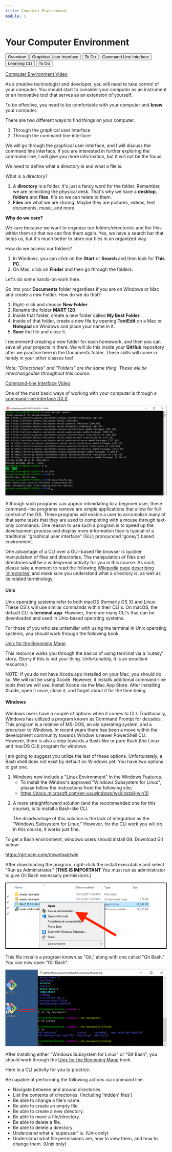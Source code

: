 ```yaml
---
title: Computer Environment
module: 1
---
```


# Your Computer Environment

<div class="tab">
  <button class="tablinks active" onclick="openTab(event, 'Overview')">Overview</button>
  <button class="tablinks" onclick="openTab(event, 'GUI')">Graphical User Interface</button>
  <button class="tablinks" onclick="openTab(event, 'ToDoGUI')">To Do</button>
  <button class="tablinks" onclick="openTab(event, 'CLI')">Command Line Interface</button>
  <button class="tablinks" onclick="openTab(event, 'Learning')">Learning CLI</button>
  <button class="tablinks" onclick="openTab(event, 'ToDoCLI')">To Do</button>
  
</div>

<div id="Overview" class="tabcontent" style="display:block">
<p><a href="//www.youtube.com/embed/Jian1ilJwBs" data-lity>Computer Environment Video</a></p>
<p>As a creative technologist and developer, you will need to take control of your computer. You should start to consider your computer as an instrument or an innovative tool that serves as an extension of yourself.</p>
<p>To be effective, you need to be comfortable with your computer and <b>know</b> your computer.</p>
<p>There are two different ways to find things on your computer.</p>
<ol>
<li>Through the graphical user interface</li>
<li>Through the command-line interface</li>
</ol>
<p>We will go through the graphical user interface, and I will discuss the command line interface.  If you are interested in further exploring the command-line, I will give you more information, but it will not be the focus.</p>
</div>

<div id="GUI" class="tabcontent">
<p>We need to define what a directory is and what a file is.</p>

<p>What is a directory?</p>
   <ol>

   <li>A <b>directory</b> is a folder. It's just a fancy word for the folder.  Remember, we are mimicking the physical desk. That's why we have a <b>desktop</b>, <b>folders</b> and <b>files</b>. It's so we can relate to them.</li>
   <li><b>Files</b> are what we are storing.  Maybe they are pictures, videos, text documents, music, and more.</li>
    </ol>

<p><b>Why do we care?</b></p> 

<p>We care because we want to organize our folders/directories and the files within them so that we can find them again. Yes, we have a search bar that helps us, but it's much better to store our files in an organized way.</p>

<P>How do we access our folders?</p>
<ol>
<li>In Windows, you can click on the <b>Start</b> or <b>Search</b> and then look for <b>This PC.</b></li>
<li>On Mac, click on <b>Finder</b> and then go through the folders.</li>
</ol>
</div>

<div id="ToDoGUI" class="tabcontent">
<p>Let's do some hands-on work here.</p>

<p>Go into your <b>Documents</b> folder regardless if you are on Windows or Mac and create a new Folder.  How do we do that?</p>
<ol>
<li>Right-click and choose <b>New Folder</b>.</li>  
<li>Rename the folder <b>MART 120</b>.  </li>
<li>Inside that folder, create a new folder called <b>My Best Folder</b>.  </li>
<li>Inside of that folder, create a new file by opening <b>TextEdit</b> on a Mac or <b>Notepad</b> on Windows and place your name in it.  </li>
<li><b>Save</b> the file and close it.</li>
</ol>
<p>I recommend creating a new folder for each homework, and then you can save all your projects in there.  We will do this inside your <b>GitHub</b> repository after we practice here in the Documents folder.  These skills will come in handy in your other classes too!</p>

<i>Note: "Directories" and "Folders" are the same thing. These will be interchangeable throughout this course.</i>
</div>

<div id="CLI" class="tabcontent">

<p><a href="//www.youtube.com/embed/R_wj7DrD_g0" data-lity>Command-line Interface Video</a></p>
<p>One of the most basic ways of working with your computer is through a <a href="https://en.wikipedia.org/wiki/Command-line_interface" target="_new">command-line interface (CLI)</a>.</p>

<p><img src="../imgs/Screen1.png" alt="example image of terminal.app" /></p>

<p>Although such programs can appear intimidating to a beginner user, these command-line programs remove are simple applications that allow for full control of the OS. These programs will enable a user to accomplish many of that same tasks that they are used to completing with a mouse through text-only commands. One reason to use such a program is to speed up the development process and display more information than is typical of a traditional "graphical user interface" (GUI; pronounced 'gooey') based environment.</p>

<p>One advantage of a CLI over a GUI-based file browser is quicker manipulation of files and directories. The manipulation of files and directories will be a widespread activity for you in this course. As such, please take a moment to read the following <a href="https://en.wikipedia.org/wiki/Directory_(computing)" target="_new">Wikipedia page describing 'directories'</a> and make sure you understand what a directory is, as well as its related terminology.</p>
</div>

<div id="Learning" class="tabcontent">

<h4>Unix</h4>
<p>Unix operating systems refer to both macOS (formerly OS X) and Linux. These OS's will use similar commands within their CLI's. On macOS, the default CLI is <b>terminal.app</b>. However, there are many CLI's that can be downloaded and used in Unix-based operating systems.</p>

<p>For those of you who are unfamiliar with using the terminal in Unix operating systems, you should work through the following book.</p>

<p><a href="http://unixmages.com/wp-content/uploads/2018/12/ufbm.pdf" target="_new">Unix for the Beginning Mage</a></p>

<p>This resource walks you through the basics of using terminal via a 'cutesy' story. (Sorry if this is not your thing. Unfortunately, it is an excellent resource.)</p>

<p>NOTE: If you do not have Xcode.app installed on your Mac, you should do so. We will not be using Xcode. However, it installs additional command-line tools that we will use. Install Xcode via the Mac App Store. After installing Xcode, open it once, close it, and forget about it for the time being.</p>

<h4>Windows</h4>

<p>Windows users have a couple of options when it comes to CLI. Traditionally, Windows has utilized a program known as Command Prompt for decades. This program is a relative of MS-DOS, an old operating system, and a precursor to Windows. In recent years there has been a move within the development community towards Window's newer PowerShell CLI. However, there is also a step towards a Bash-like or pure Bash (the Linux and macOS CLI) program for windows.</p>

<p>I am going to suggest you utilize the last of these options. Unfortunately, a Bash shell does not exist by default on Windows yet. You have two options to get one.</p>
<ol>
<li>Windows now include a "Linux Environment" in the Windows Features.
   <ul>
    <li>To install the Window's approved "Windows Subsystem for Linux", please follow the instructions from the following site;</li>
    <li><a href="https://docs.microsoft.com/en-us/windows/wsl/install-win10" target="_new">https://docs.microsoft.com/en-us/windows/wsl/install-win10</a></li>
    </ul>
</li>
<li><p>A more straightforward solution (and the recommended one for this course), is to install a Bash-like CLI.</p>
    <p>The disadvantage of this solution is the lack of integration as the "Windows Subsystem for Linux." However, for the CLI work you will do in this course, it works just fine.</p>
</li>
</ol>
<p>To get a Bash environment, windows users should install Git. Download Git below:</p>

<p><a href="https://git-scm.com/download/win" target="_new">https://git-scm.com/download/win</a></p>

<p>After downloading the program, right-click the install executable and select "Run as Administrator." (<strong>THIS IS IMPORTANT</strong> You must run as administrator to give Git Bash necessary permissions.)</p>

<p><img src="../imgs/install-git-windows.png" alt="Install Git as Administrator" /></p>

<p>This file installs a program known as "Git," along with one called "Git Bash." You can now open "Git Bash".</p>

<p><img src="../imgs/Screen2.png" alt="Git Bash" /></p>

<p>After installing either "Windows Subsystem for Linux" or "Git Bash", you should work through the <a href="http://unixmages.com/wp-content/uploads/2018/12/ufbm.pdf" target="_new">Unix for the Beginning Mage</a> book.</p>

</div>

<div id="ToDoCLI" class="tabcontent">
<p>Here is a CLI activity for you to practice.</p>

<p>Be capable of performing the following actions via command line.</p>
<ul>
  <li>Navigate between and around directories.</li>
  <li>List the contents of directories. (Including 'hidden' files')</li>
  <li>Be able to change a file's name.</li>
  <li>Be able to create an empty file.</li>
  <li>Be able to create a new directory.</li>
  <li>Be able to move a file/directory.</li>
  <li>Be able to delete a file.</li>
  <li>Be able to delete a directory.</li>
  <li>Understand what a 'superuser' is. (Unix only)</li>
  <li>Understand what file permissions are, how to view them, and how to change them. (Unix only)</li>
</ul>
</div>